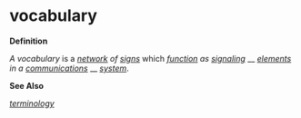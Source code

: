 # vocabulary

**Definition**

_A vocabulary_ is a [_network_](https://github.com/gcassel/Modular-Organization-Terminology/blob/master/terms/network.md) _of_ [_signs_](https://github.com/gcassel/Modular-Organization-Terminology/blob/master/terms/sign.md) which [_function_](https://github.com/gcassel/Modular-Organization-Terminology/blob/master/terms/function.md) _as_ [_signaling_](https://github.com/gcassel/Modular-Organization-Terminology/blob/master/terms/signal.md) __ [_elements_](https://github.com/gcassel/Modular-Organization-Terminology/blob/master/terms/element.md) _in a_ [_communications_](https://github.com/gcassel/Modular-Organization-Terminology/blob/master/terms/communicate.md) __ [_system_](https://github.com/gcassel/Modular-Organization-Terminology/blob/master/terms/system.md).

**See Also**

[_terminology_](https://github.com/gcassel/Modular-Organization-Terminology/blob/master/terms/terminology.md)
